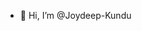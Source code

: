 - 👋 Hi, I’m @Joydeep-Kundu


<!---
Joydeep-Kundu/Joydeep-Kundu is a ✨ special ✨ repository because its `README.md` (this file) appears on your GitHub profile.
You can click the Preview link to take a look at your changes.
--->
